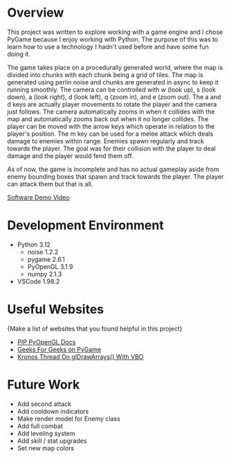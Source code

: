 # Overview

This project was written to explore working with a game engine and I chose PyGame because I enjoy working with Python. The purpose of this was to learn how to use a technology I hadn't used before and have some fun doing it. 

The game takes place on a procedurally generated world, where the map is divided into chunks with each chunk being a grid of tiles. The map is generated using perlin noise and chunks are generated in async to keep it running smoothly. 
The camera can be controlled with w (look up), s (look down), a (look right), d (look left), q (zoom in), and e (zoom out). The a and d keys are actually player movements to rotate the player and the camera just follows. The camera automatically zooms in when it collides with the map and automatically zooms back out when it no longer collides. The player can be moved with the arrow keys which operate in relation to the player's position. The m key can be used for a melee attack which deals damage to enemies within range. 
Enemies spawn regularly and track towards the player. The goal was for their collision with the player to deal damage and the player would fend them off. 

As of now, the game is incomplete and has no actual gameplay aside from enemy bounding boxes that spawn and track towards the player. The player can attack them but that is all. 

[Software Demo Video](https://youtu.be/gxcTTxbzFYQ)

# Development Environment

- Python 3.12
    - noise 1.2.2
    - pygame 2.6.1
    - PyOpenGL 3.1.9
    - numpy 2.1.3
- VSCode 1.98.2

# Useful Websites

{Make a list of websites that you found helpful in this project}
* [PIP PyOpenGL Docs](https://pypi.org/project/PyOpenGL/)
* [Geeks For Geeks on PyGame](https://www.geeksforgeeks.org/pygame-tutorial/)
* [Kronos Thread On glDrawArrays() With VBO](https://community.khronos.org/t/how-to-use-gldrawarrays-with-vbo-vertex-buffer-object-to-display-stl-geometry/71155)

# Future Work
* Add second attack
* Add cooldown indicators
* Make render model for Enemy class
* Add full combat
* Add leveling system
* Add skill / stat upgrades
* Set new map colors
